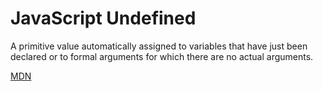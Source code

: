# JavaScript Undefined

A primitive value automatically assigned to variables that have just been declared or to formal arguments for which there are no actual arguments.

[MDN](https://developer.mozilla.org/en-US/docs/Web/JavaScript/Reference/Global_Objects/undefined)
